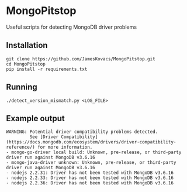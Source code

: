 # MongoPitstop
Useful scripts for detecting MongoDB driver problems

## Installation
```
git clone https://github.com/JamesKovacs/MongoPitstop.git
cd MongoPitstop
pip install -r requirements.txt
```

## Running
```
./detect_version_mismatch.py <LOG_FILE>
```

## Example output

```
WARNING: Potential driver compatibility problems detected.
         See [Driver Compatibility](https://docs.mongodb.com/ecosystem/drivers/driver-compatibility-reference/) for more information.
- mongo-go-driver local build: Unknown, pre-release, or third-party driver run against MongoDB v3.6.16
- mongo-java-driver unknown: Unknown, pre-release, or third-party driver run against MongoDB v3.6.16
- nodejs 2.2.31: Driver has not been tested with MongoDB v3.6.16
- nodejs 2.2.33: Driver has not been tested with MongoDB v3.6.16
- nodejs 2.2.36: Driver has not been tested with MongoDB v3.6.16
```
